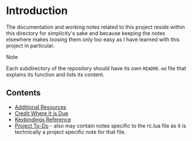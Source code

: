 # Introduction

The documentation and working notes related to this project reside within this directory for simplicity's sake and because keeping the notes elsewhere makes loosing them only too easy as I have learned with this project in particular.

> [!NOTE]
>
> Each subdirectory of the repository should have its own `README.md` file that explains its function and lists its content.

## Contents

- [Additional Resources](./Additional-Resources.md)
- [Credit Where It is Due](./Credit-Where-It-Is-Due.md)
- [Keybindings Reference](./Keybindings.md)
- [Project To-Do](./rc.lua.md) - also may contain notes specific to the rc.lua file as it is technically a project specific note for that file.
